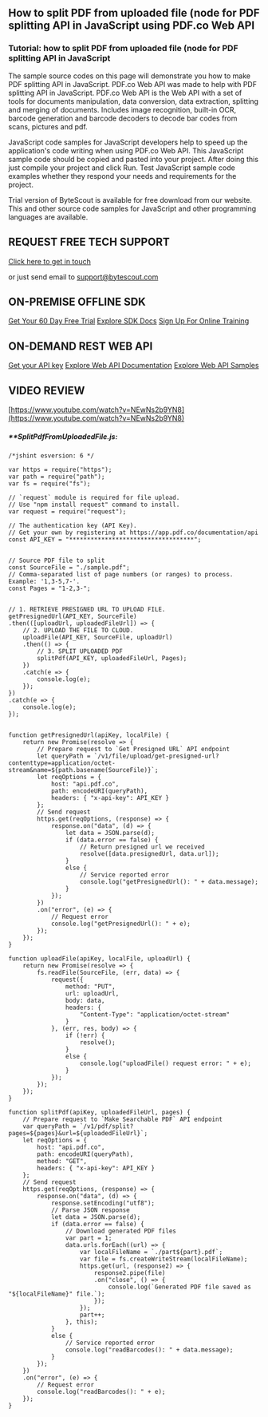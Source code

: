 ## How to split PDF from uploaded file (node for PDF splitting API in JavaScript using PDF.co Web API

### Tutorial: how to split PDF from uploaded file (node for PDF splitting API in JavaScript

The sample source codes on this page will demonstrate you how to make PDF splitting API in JavaScript. PDF.co Web API was made to help with PDF splitting API in JavaScript. PDF.co Web API is the Web API with a set of tools for documents manipulation, data conversion, data extraction, splitting and merging of documents. Includes image recognition, built-in OCR, barcode generation and barcode decoders to decode bar codes from scans, pictures and pdf.

JavaScript code samples for JavaScript developers help to speed up the application's code writing when using PDF.co Web API. This JavaScript sample code should be copied and pasted into your project. After doing this just compile your project and click Run. Test JavaScript sample code examples whether they respond your needs and requirements for the project.

Trial version of ByteScout is available for free download from our website. This and other source code samples for JavaScript and other programming languages are available.

## REQUEST FREE TECH SUPPORT

[Click here to get in touch](https://bytescout.zendesk.com/hc/en-us/requests/new?subject=PDF.co%20Web%20API%20Question)

or just send email to [support@bytescout.com](mailto:support@bytescout.com?subject=PDF.co%20Web%20API%20Question) 

## ON-PREMISE OFFLINE SDK 

[Get Your 60 Day Free Trial](https://bytescout.com/download/web-installer?utm_source=github-readme)
[Explore SDK Docs](https://bytescout.com/documentation/index.html?utm_source=github-readme)
[Sign Up For Online Training](https://academy.bytescout.com/)


## ON-DEMAND REST WEB API

[Get your API key](https://pdf.co/documentation/api?utm_source=github-readme)
[Explore Web API Documentation](https://pdf.co/documentation/api?utm_source=github-readme)
[Explore Web API Samples](https://github.com/bytescout/ByteScout-SDK-SourceCode/tree/master/PDF.co%20Web%20API)

## VIDEO REVIEW

[https://www.youtube.com/watch?v=NEwNs2b9YN8](https://www.youtube.com/watch?v=NEwNs2b9YN8)




<!-- code block begin -->

##### ****SplitPdfFromUploadedFile.js:**
    
```
/*jshint esversion: 6 */

var https = require("https");
var path = require("path");
var fs = require("fs");

// `request` module is required for file upload.
// Use "npm install request" command to install.
var request = require("request");

// The authentication key (API Key).
// Get your own by registering at https://app.pdf.co/documentation/api
const API_KEY = "***********************************";


// Source PDF file to split
const SourceFile = "./sample.pdf";
// Comma-separated list of page numbers (or ranges) to process. Example: '1,3-5,7-'.
const Pages = "1-2,3-";


// 1. RETRIEVE PRESIGNED URL TO UPLOAD FILE.
getPresignedUrl(API_KEY, SourceFile)
.then(([uploadUrl, uploadedFileUrl]) => {
    // 2. UPLOAD THE FILE TO CLOUD.
    uploadFile(API_KEY, SourceFile, uploadUrl)
    .then(() => {
        // 3. SPLIT UPLOADED PDF
        splitPdf(API_KEY, uploadedFileUrl, Pages);
    })
    .catch(e => {
        console.log(e);
    });
})
.catch(e => {
    console.log(e);
});


function getPresignedUrl(apiKey, localFile) {
    return new Promise(resolve => {
        // Prepare request to `Get Presigned URL` API endpoint
        let queryPath = `/v1/file/upload/get-presigned-url?contenttype=application/octet-stream&name=${path.basename(SourceFile)}`;
        let reqOptions = {
            host: "api.pdf.co",
            path: encodeURI(queryPath),
            headers: { "x-api-key": API_KEY }
        };
        // Send request
        https.get(reqOptions, (response) => {
            response.on("data", (d) => {
                let data = JSON.parse(d);
                if (data.error == false) {
                    // Return presigned url we received
                    resolve([data.presignedUrl, data.url]);
                }
                else {
                    // Service reported error
                    console.log("getPresignedUrl(): " + data.message);
                }
            });
        })
        .on("error", (e) => {
            // Request error
            console.log("getPresignedUrl(): " + e);
        });
    });
}

function uploadFile(apiKey, localFile, uploadUrl) {
    return new Promise(resolve => {
        fs.readFile(SourceFile, (err, data) => {
            request({
                method: "PUT",
                url: uploadUrl,
                body: data,
                headers: {
                    "Content-Type": "application/octet-stream"
                }
            }, (err, res, body) => {
                if (!err) {
                    resolve();
                }
                else {
                    console.log("uploadFile() request error: " + e);
                }
            });
        });
    });
}

function splitPdf(apiKey, uploadedFileUrl, pages) {
    // Prepare request to `Make Searchable PDF` API endpoint
    var queryPath = `/v1/pdf/split?pages=${pages}&url=${uploadedFileUrl}`;
    let reqOptions = {
        host: "api.pdf.co",
        path: encodeURI(queryPath),
        method: "GET",
        headers: { "x-api-key": API_KEY }
    };
    // Send request
    https.get(reqOptions, (response) => {
        response.on("data", (d) => {
            response.setEncoding("utf8");
            // Parse JSON response
            let data = JSON.parse(d);
            if (data.error == false) {
                // Download generated PDF files
                var part = 1;
                data.urls.forEach((url) => {
                    var localFileName = `./part${part}.pdf`;
                    var file = fs.createWriteStream(localFileName);
                    https.get(url, (response2) => {
                        response2.pipe(file)
                        .on("close", () => {
                            console.log(`Generated PDF file saved as "${localFileName}" file.`);
                        });
                    });
                    part++;
                }, this);
            }
            else {
                // Service reported error
                console.log("readBarcodes(): " + data.message);
            }
        });
    })
    .on("error", (e) => {
        // Request error
        console.log("readBarcodes(): " + e);
    });
}


```

<!-- code block end -->